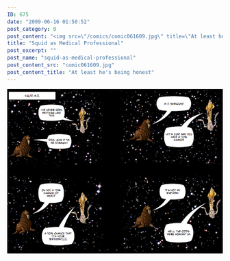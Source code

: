 ```yaml
---
ID: 675
date: "2009-06-16 01:50:52"
post_category: 0
post_content: "<img src=\"/comics/comic061609.jpg\" title=\"At least he's being honest\" />"
title: "Squid as Medical Professional"
post_excerpt: ""
post_name: "squid-as-medical-professional"
post_content_src: "comic061609.jpg"
post_content_title: "At least he's being honest"
---
```



[![At least he's being honest](/comics-hi-res/comic061609.jpg)](/comics-hi-res/comic061609.jpg "At least he's being honest")
